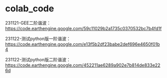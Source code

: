 # colab_code
231121-GEE二阶谐波：https://code.earthengine.google.com/59c11029b2a1735c0370532bc7b4fd1f

231122-测试python版一阶谐波：https://code.earthengine.google.com/e13f5b2df23babe2def696e4650f01b4

231122-测试python版二阶谐波：https://code.earthengine.google.com/452211ae6289a902e7b814de833e226d
